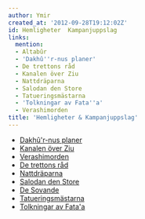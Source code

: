 ```yaml
---
author: Ymir
created_at: '2012-09-28T19:12:02Z'
id: Hemligheter  Kampanjuppslag
links:
  mention:
  - Altabûr
  - 'Dakhû''r-nus planer'
  - De trettons råd
  - Kanalen över Ziu
  - Nattdräparna
  - Salodan den Store
  - Tatueringsmästarna
  - 'Tolkningar av Fata''a'
  - Verashimorden
title: 'Hemligheter & Kampanjuppslag'
---
```


-   [Dakhû'r-nus planer]
-   [Kanalen över Ziu]
-   [Verashimorden]
-   [De trettons råd]
-   [Nattdräparna]
-   [Salodan den Store]
-   [De Sovande]
-   [Tatueringsmästarna]
-   [Tolkningar av Fata'a]

  [Dakhû'r-nus planer]: Dakhûr-nus_planer
  [Kanalen över Ziu]: Kanalen_över_Ziu
  [Verashimorden]: Verashimorden
  [De trettons råd]: De_trettons_råd
  [Nattdräparna]: Nattdräparna
  [Salodan den Store]: Salodan_den_Store
  [De Sovande]: Altabûr
  [Tatueringsmästarna]: Tatueringsmästarna
  [Tolkningar av Fata'a]: Tolkningar_av_Fataa